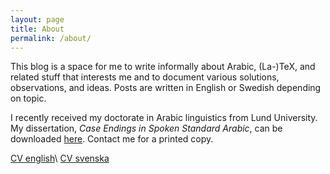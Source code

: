 ```yaml
---
layout: page
title: About
permalink: /about/
---
```


This blog is a space for me to write informally about Arabic, (La-)TeX, and related stuff that interests me and to document various solutions, observations, and ideas. Posts are written in English or Swedish depending on topic.

I recently received my doctorate in Arabic linguistics from Lund University. My dissertation, *Case Endings in Spoken Standard Arabic*, can be downloaded [here](https://lup.lub.lu.se/search/publication/530e5fe6-ec77-4e84-9a45-0935598e86a8). Contact me for a printed copy.

[CV english](/documents/cv-hallberg-en.pdf)\ 
[CV svenska](/documents/cv-hallberg-sv.pdf)

